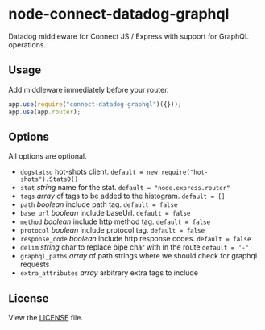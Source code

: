 # node-connect-datadog-graphql

Datadog middleware for Connect JS / Express with support for GraphQL operations.


## Usage

Add middleware immediately before your router.

```js
app.use(require("connect-datadog-graphql")({}));
app.use(app.router);
```

## Options

All options are optional.

* `dogstatsd` hot-shots client. `default = new require("hot-shots").StatsD()`
* `stat` *string* name for the stat. `default = "node.express.router"`
* `tags` *array* of tags to be added to the histogram. `default = []`
* `path` *boolean* include path tag. `default = false`
* `base_url` *boolean* include baseUrl. `default = false`
* `method` *boolean* include http method tag. `default = false`
* `protocol` *boolean* include protocol tag. `default = false`
* `response_code` *boolean* include http response codes. `default = false`
* `delim` *string* char to replace pipe char with in the route `default = '-'`
* `graphql_paths` *array* of path strings where we should check for graphql requests
* `extra_attributes` *array* arbitrary extra tags to include

## License

View the [LICENSE](https://github.com/politics-rewired/node-connect-datadog-graphql/blob/master/LICENSE) file.


